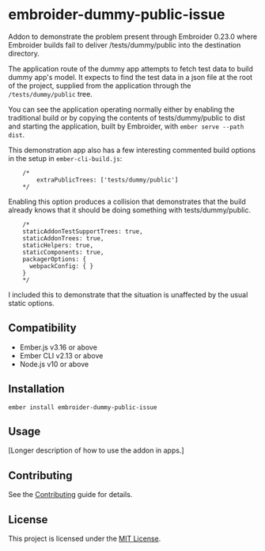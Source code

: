 embroider-dummy-public-issue
==============================================================================

Addon to demonstrate the problem present through Embroider 0.23.0 where Embroider builds fail to deliver /tests/dummy/public into the destination directory.

The application route of the dummy app attempts to fetch test data to build dummy app's model.
It expects to find the test data in a json file at the root of the project, 
supplied from the application through the `/tests/dummy/public` tree.

You can see the application operating normally either by enabling the traditional build or by copying the contents of tests/dummy/public to dist and starting the application, built by Embroider, with `ember serve --path dist`.

This demonstration app also has a few interesting commented build options in the setup in `ember-cli-build.js`:
```
    /* 
        extraPublicTrees: ['tests/dummy/public'] 
    */
```
Enabling this option produces a collision that demonstrates that the build already knows that it should be doing something with tests/dummy/public.

```
    /*
    staticAddonTestSupportTrees: true,
    staticAddonTrees: true,
    staticHelpers: true,
    staticComponents: true,
    packagerOptions: {
      webpackConfig: { }
    }
    */
```
I included this to demonstrate that the situation is unaffected by the usual static options.


Compatibility
------------------------------------------------------------------------------

* Ember.js v3.16 or above
* Ember CLI v2.13 or above
* Node.js v10 or above


Installation
------------------------------------------------------------------------------

```
ember install embroider-dummy-public-issue
```


Usage
------------------------------------------------------------------------------

[Longer description of how to use the addon in apps.]


Contributing
------------------------------------------------------------------------------

See the [Contributing](CONTRIBUTING.md) guide for details.


License
------------------------------------------------------------------------------

This project is licensed under the [MIT License](LICENSE.md).
